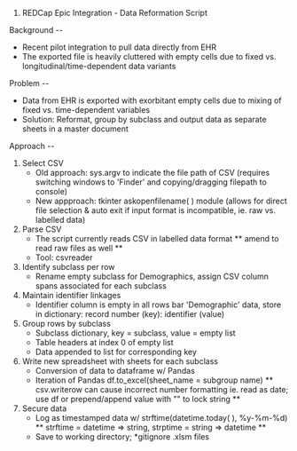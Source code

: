 1. REDCap Epic Integration - Data Reformation Script

Background --
- Recent pilot integration to pull data directly from EHR
- The exported file is heavily cluttered with empty cells due to fixed vs. longitudinal/time-dependent data variants

Problem --
- Data from EHR is exported with exorbitant empty cells due to mixing of fixed vs. time-dependent variables
- Solution: Reformat, group by subclass and output data as separate sheets in a master document

Approach --
1. Select CSV
    - Old approach: sys.argv to indicate the file path of CSV (requires switching  windows to 'Finder' and copying/dragging filepath to console)
    - New appproach: tkinter askopenfilename( ) module (allows for direct file selection & auto exit if input format is incompatible, ie. raw vs. labelled data)
2. Parse CSV
    - The script currently reads CSV in labelled data format  ** amend to read raw files as well **
    - Tool: csvreader
3. Identify subclass per row
    - Rename empty subclass for Demographics,  assign CSV column spans associated for each subclass
4. Maintain identifier linkages
    - Identifier column is empty in all rows bar 'Demographic' data, store in dictionary: record number (key): identifier  (value)
5. Group rows by subclass
    - Subclass dictionary, key = subclass, value = empty list
    - Table headers at index 0 of empty list
    - Data appended to list for corresponding key
6. Write new spreadsheet with sheets for each subclass
    - Conversion of data to dataframe w/ Pandas
    - Iteration of Pandas  df.to_excel(sheet_name = subgroup name) ** csv.writerow can cause incorrect number formatting ie. read as date; use df or prepend/append value with "" to lock string **
7. Secure data  
    - Log as timestamped data w/ strftime(datetime.today( ), %y-%m-%d) ** strftime = datetime ⇒ string, strptime = string ⇒ datetime **
    - Save to working directory; *gitignore .xlsm files
